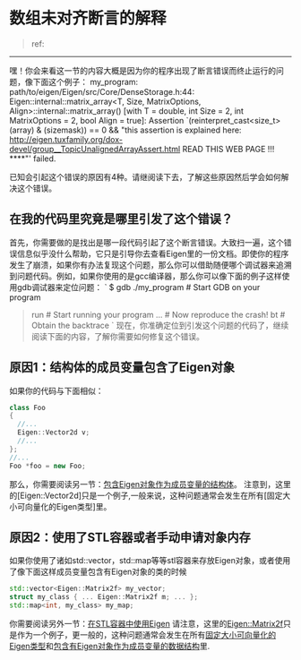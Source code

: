 # 数组未对齐断言的解释

> ref: 
---
嘿！你会来看这一节的内容大概是因为你的程序出现了断言错误而终止运行的问题，像下面这个例子：
my_program: path/to/eigen/Eigen/src/Core/DenseStorage.h:44:
Eigen::internal::matrix_array<T, Size, MatrixOptions, Align>::internal::matrix_array()
[with T = double, int Size = 2, int MatrixOptions = 2, bool Align = true]:
Assertion `(reinterpret_cast<size_t>(array) & (sizemask)) == 0 && "this assertion
is explained here: http://eigen.tuxfamily.org/dox-devel/group__TopicUnalignedArrayAssert.html
     READ THIS WEB PAGE !!! ****"' failed.

已知会引起这个错误的原因有4种。请继阅读下去，了解这些原因然后学会如何解决这个错误。

## 在我的代码里究竟是哪里引发了这个错误？

首先，你需要做的是找出是哪一段代码引起了这个断言错误。大致扫一遍，这个错误信息似乎没什么帮助，它只是引导你去查看Eigen里的一份文档。即使你的程序发生了崩溃，如果你有办法复现这个问题，那么你可以借助随便哪个调试器来追溯到问题代码。例如，如果你使用的是gcc编译器，那么你可以像下面的例子这样使用gdb调试器来定位问题：
`
$ gdb ./my_program          # Start GDB on your program
> run                       # Start running your program
...                         # Now reproduce the crash!
> bt                        # Obtain the backtrace
`
现在，你准确定位到引发这个问题的代码了，继续阅读下面的内容，了解你需要如何修复这个错误。

## 原因1：结构体的成员变量包含了Eigen对象

如果你的代码与下面相似：
```c++
class Foo
{
  //...
  Eigen::Vector2d v;
  //...
};
//...
Foo *foo = new Foo;
```
那么，你需要阅读另一节：[包含Eigen对象作为成员变量的结构体]()。
注意到，这里的[Eigen::Vector2d]只是一个例子,一般来说，这种问题通常会发生在所有[固定大小可向量化的Eigen类型]里。

## 原因2：使用了STL容器或者手动申请对象内存

如果你使用了诸如std::vector，std::map等等stl容器来存放Eigen对象，或者使用了像下面这样成员变量包含有Eigen对象的类的时候
```c++
std::vector<Eigen::Matrix2f> my_vector;
struct my_class { ... Eigen::Matrix2f m; ... };
std::map<int, my_class> my_map;
```
你需要阅读另外一节：[在STL容器中使用Eigen]()
请注意，这里的[Eigen::Matrix2f]()只是作为一个例子，更一般的，这种问题通常会发生在所有[固定大小可向量化的Eigen类型]()和[包含有Eigen对象作为成员变量的数据结构]()里.